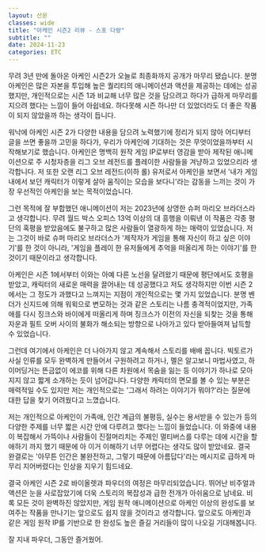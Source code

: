 ```yaml
---
layout: 산문
classes: wide
title: "아케인 시즌2 리뷰 - 스포 다량"
subtitle: ""
date: 2024-11-23
categories: ETC
---
```


무려 3년 만에 돌아온 아케인 시즌2가 오늘로 최종화까지 공개가 마무리 됐습니다. 분명 아케인은 많은 자본을 투입해 높은
퀄리티의 애니메이션과 액션을 제공하는 데에는 성공했지만, 개인적으로는 시즌 1과 비교해 너무 많은 것을 담으려고 하다가
급하게 마무리를 지으려 했다는 느낌이 들어 아쉽네요. 하다못해 시즌 하나만 더 있었더라도 더 좋은 작품이 되지 않았을까
하는 생각이 듭니다.

워낙에 아케인 시즌 2가 다양한 내용을 담으려 노력했기에 정리가 되지 않아 어디부터 글을 쓰면 좋을까 고민을 하다가, 우리가
아케인에 기대하는 것은 무엇이었을까부터 시작해보기로 했습니다. 아케인은 명백히 원작 게임 IP로부터 영감을 받아 제작된
애니메이션으로 주 시청자층을 리그 오브 레전드를 플레이한 사람들을 겨냥하고 있었으리라 생각합니다. 저 또한 오랜 리그 오브
레전드(이하 롤) 유저로서 아케인을 보면서 '내가 게임 내에서 보던 캐릭터가 이렇게 살아 움직이는 모습을 보다니'라는 감동을
느끼는 것이 가장 우선적인 아케인을 보는 목적이었습니다.

그런 목적에 잘 부합했던 애니메이션이 저는 2023년에 상영한 슈퍼 마리오 브라더스라고 생각합니다. 무려 월드 박스 오피스
13억 이상의 대 흥행을 이뤄낸 이 작품은 각종 평단의 혹평을 받았음에도 불구하고 많은 사람들이 열광하게 하는 매력이 있었습니다.
저는 그것이 바로 슈퍼 마리오 브라더스가 '제작자가 게임을 통해 자신이 하고 싶은 이야기'를 한 것이 아니라, '게임을 플레이 한
유저들에게 추억을 떠올리게 하는 이야기'를 한 것이기 때문이라고 생각합니다.

아케인은 시즌 1에서부터 이와는 아예 다른 노선을 달려왔기 때문에 평단에서도 호평을 받았고, 캐릭터의 새로운 매력을 끌어내는
데 성공했다고 저도 생각하지만 이번 시즌 2에서는 그 정도가 과했다고 느껴지는 지점이 개인적으로는 몇 가지 있었습니다.
분명 벤더가 신지드에 의해 워윅으로 변모하는 것과 같은 스토리는 나름 충격적이었지만, 가족애를 다시 징크스와 바이에게
떠올리게 하며 징크스가 이전의 자신을 되찾는 것을 통해 자운과 필트 오버 사이의 불화가 해소되는 방향으로 나아가고 있다
받아들여져 납득할 수 있었습니다.

그런데 여기에서 아케인은 더 나아가지 않고 계속해서 스토리를 배배 꼽니다. 빅토르가 사실 인류를 모두 완벽하게 만들어서
구원하려고 하거나, 멜은 알고보니 마법사였고, 하이머딩거는 뜬금없이 에코를 위해 다른 차원에서 목숨을 잃는 등 이야기가
하나로 모아지지 않고 짧게 소개하는 듯이 넘어갑니다. 다양한 캐릭터의 면모를 볼 수 있는 부분은
매력적일 수도 있지만 저는 개인적으로는 '그래서 하려는 이야기가 뭐야?'라는 질문에 대한 답을 찾기 어려웠다고 느꼈습니다.

저는 개인적으로 아케인이 가족애, 인간 계급의 불평등, 실수는 용서받을 수 있는가 등의 다양한 주제를 너무 짧은 시간 안에 다루려고 했다는
느낌이 들었습니다. 이 와중에 내용이 복잡해서 가뜩이나 사람들이 진절머리치는 주제인 멀티버스를 다루는 데에 시간을 할애하기
까지 했기 때문에 아 이거 이해하기 너무 어렵다는 생각도 많이 받았네요. 결국 완결로는 '아무튼 인간은 불완전하고, 그렇기
때문에 아름답다'라는 메시지로 급하게 마무리 지어버렸다는 인상을 지우기 힘드네요.

결국 아케인 시즌 2로 바이올렛과 파우더의 여정은 마무리되었습니다. 뛰어난 비주얼과 액션은 눈을 사로잡았기에 더욱 스토리의 복잡성과 급한
전개가 아쉬움으로 남네요. 비록 모든 것이 완벽하진 않았지만, 게임 원작 애니메이션으로 아케인 이상의 완성도를 보여주는 작품을 만나기는 앞으로도
쉽지 않을 것이라고 생각합니다. 앞으로도 아케인과 같은 게임 원작 IP를 기반으로 한 완성도 높은 즐길 거리들이 많이 나오길 기대해봅니다.

잘 지내 파우더, 그동안 즐거웠어.
